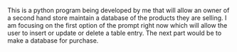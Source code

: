 This is a python program being developed by me that will allow an owner of a second hand store maintain a database of the products they are selling. I am focusing on the first option of the prompt right now which will allow the user to insert or update or delete a table entry. The next part would be to make a database for purchase.